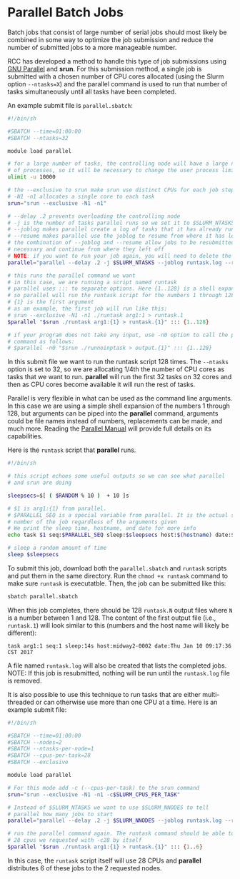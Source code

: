 # Parallel Batch Jobs

Batch jobs that consist of large number of serial jobs should most likely be combined in some way to optimize the job submission and reduce the number of submitted jobs to a more manageable number.

RCC has developed a method to handle this type of job submissions using [GNU Parallel](http://www.gnu.org/software/parallel/) and **srun**. For this submission method, a single job is submitted with a chosen number of CPU cores allocated (using the Slurm option `--ntasks=X`) and the parallel command is used to run that number of tasks simultaneously until all tasks have been completed.

An example submit file is `parallel.sbatch`:

```bash
#!/bin/sh

#SBATCH --time=01:00:00
#SBATCH --ntasks=32

module load parallel

# for a large number of tasks, the controlling node will have a large number
# of processes, so it will be necessary to change the user process limit
ulimit -u 10000

# the --exclusive to srun make srun use distinct CPUs for each job step
# -N1 -n1 allocates a single core to each task
srun="srun --exclusive -N1 -n1"

# --delay .2 prevents overloading the controlling node
# -j is the number of tasks parallel runs so we set it to $SLURM_NTASKS
# --joblog makes parallel create a log of tasks that it has already run
# --resume makes parallel use the joblog to resume from where it has left off
# the combination of --joblog and --resume allow jobs to be resubmitted if
# necessary and continue from where they left off
# NOTE: if you want to run your job again, you will need to delete the runtask.log file
parallel="parallel --delay .2 -j $SLURM_NTASKS --joblog runtask.log --resume"

# this runs the parallel command we want
# in this case, we are running a script named runtask
# parallel uses ::: to separate options. Here {1..128} is a shell expansion
# so parallel will run the runtask script for the numbers 1 through 128
# {1} is the first argument
# as an example, the first job will run like this:
# srun --exclusive -N1 -n1 ./runtask arg1:1 > runtask.1
$parallel "$srun ./runtask arg1:{1} > runtask.{1}" ::: {1..128}

# if your program does not take any input, use -n0 option to call the parallel
# command as follows:
# $parallel -n0 "$srun ./runnoinptask > output.{1}" ::: {1..128}
```

In this submit file we want to run the runtask script 128 times. The `--ntasks` option is set to 32, so we are allocating 1/4th the number of CPU cores as tasks that we want to run. **parallel** will run the first 32 tasks on 32 cores and then as CPU cores become available it will run the rest of tasks.

Parallel is very flexible in what can be used as the command line arguments. In this case we are using a simple shell expansion of the numbers 1 through 128, but arguments can be piped into the **parallel** command, arguments could be file names instead of numbers, replacements can be made, and much more. Reading the [Parallel Manual](http://www.gnu.org/software/parallel/man.html) will provide full details on its capabilities.

Here is the `runtask` script that **parallel** runs.

```bash
#!/bin/sh

# this script echoes some useful outputs so we can see what parallel
# and srun are doing

sleepsecs=$[ ( $RANDOM % 10 )  + 10 ]s

# $1 is arg1:{1} from parallel.
# $PARALLEL_SEQ is a special variable from parallel. It is the actual sequence
# number of the job regardless of the arguments given
# We print the sleep time, hostname, and date for more info
echo task $1 seq:$PARALLEL_SEQ sleep:$sleepsecs host:$(hostname) date:$(date)

# sleep a random amount of time
sleep $sleepsecs
```

To submit this job, download both the `parallel.sbatch` and `runtask` scripts and put them in the same directory. Run the `chmod +x runtask` command to make sure `runtask` is executatble. Then, the job can be submitted like this:

```bash
sbatch parallel.sbatch
```

When this job completes, there should be 128 `runtask.N` output files where `N` is a number between 1 and 128. The content of the first output file (i.e., `runtask.1`) will look similar to this (numbers and the host name will likely be different):

```
task arg1:1 seq:1 sleep:14s host:midway2-0002 date:Thu Jan 10 09:17:36 CST 2017
```

A file named `runtask.log` will also be created that lists the completed jobs. NOTE: If this job is resubmitted, nothing will be run until the `runtask.log` file is removed.

It is also possible to use this technique to run tasks that are either multi-threaded or can otherwise use more than one CPU at a time. Here is an example submit file:

```bash
#!/bin/sh

#SBATCH --time=01:00:00
#SBATCH --nodes=2
#SBATCH --ntasks-per-node=1
#SBATCH --cpus-per-task=28
#SBATCH --exclusive

module load parallel

# For this mode add -c (--cpus-per-task) to the srun command
srun="srun --exclusive -N1 -n1 -c$SLURM_CPUS_PER_TASK"

# Instead of $SLURM_NTASKS we want to use $SLURM_NNODES to tell
# parallel how many jobs to start
parallel="parallel --delay .2 -j $SLURM_NNODES --joblog runtask.log --resume"

# run the parallel command again. The runtask command should be able to use the
# 28 cpus we requested with -c28 by itself
$parallel "$srun ./runtask arg1:{1} > runtask.{1}" ::: {1..6}
```

In this case, the `runtask` script itself will use 28 CPUs and **parallel** distributes 6 of these jobs to the 2 requested nodes.